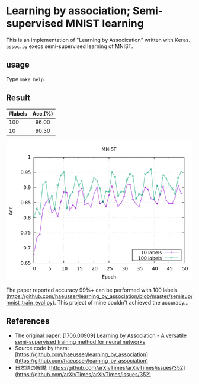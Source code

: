 # Learning by association; Semi-supervised MNIST learning

This is an implementation of "Learning by Assocication" written with Keras.
`assoc.py` execs semi-supervised learning of MNIST.

## usage

Type `make help`.

## Result

| #labels | Acc.(%) |
|:--------|:-------:|
| 100     | 96.00   |
| 10      | 90.30   |

![](logs/result.png)

The paper reported accuracy 99%+ can be performed with 100 labels (https://github.com/haeusser/learning_by_association/blob/master/semisup/mnist_train_eval.py).
This project of mine couldn't achieved the accuracy...

## References

- The original paper: [[1706.00909] Learning by Association - A versatile semi-supervised training method for neural networks](https://arxiv.org/abs/1706.00909)
- Source code by them: [https://github.com/haeusser/learning_by_association](https://github.com/haeusser/learning_by_association)
- 日本語の解説: [https://github.com/arXivTimes/arXivTimes/issues/352](https://github.com/arXivTimes/arXivTimes/issues/352)
